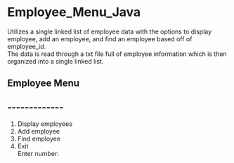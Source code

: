 # Employee_Menu_Java
 Utilizes a single linked list of employee data with the options to display employee, add an employee, and find an employee based off of employee_id.<br/>
 The data is read through a txt file full of employee information which is then organized into a single linked list.
 

## Employee Menu
## -------------
  1. Display employees <br/>
  2. Add employee <br/>
  3. Find employee <br/>
  0. Exit <br/>
 Enter number:
